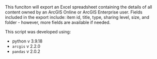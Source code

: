This funciton will export an Excel spreadsheet containing the details of all content owned by an ArcGIS Online or ArcGIS Enterprise user. Fields included in the export include: item id, title, type, sharing level, size, and folder - however, more fields are available if needed.

This script was developed using: 
+  python v 3.9.18
+  `arcgis` v 2.2.0
+  `pandas` v 2.0.2
